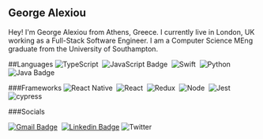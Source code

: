 ## George Alexiou
Hey! I'm George Alexiou from Athens, Greece. I currently live in London, UK working as a Full-Stack Software Engineer. I am a Computer Science MEng graduate from the University of Southampton.

##Languages
![TypeScript](https://img.shields.io/badge/TypeScript-007ACC?style=flat-square&logo=typescript&logoColor=white)
&nbsp;![JavaScript Badge](https://img.shields.io/badge/JavaScript-F7DF1E?style=flat-square&logo=javascript&logoColor=black)
&nbsp;![Swift](https://img.shields.io/badge/swift-F54A2A?style=for-the-badge&logo=swift&logoColor=white)
&nbsp;![Python](https://img.shields.io/badge/python-3670A0?style=for-the-badge&logo=python&logoColor=ffdd54)
&nbsp;![Java Badge](https://img.shields.io/badge/Dart-0175C2?style=flat-square&logo=dart&logoColor=white)

###Frameworks
![React Native](https://img.shields.io/badge/react_native-%2320232a.svg?style=for-the-badge&logo=react&logoColor=%2361DAFB)
&nbsp;![React](https://img.shields.io/badge/react-%2320232a.svg?style=for-the-badge&logo=react&logoColor=%2361DAFB)
&nbsp;![Redux](https://img.shields.io/badge/Redux-593D88?style=flat-square&logo=redux&logoColor=white)
&nbsp;![Node](https://img.shields.io/badge/Node.js-339933?style=flat-squaree&logo=nodedotjs&logoColor=white)
&nbsp;![Jest](https://img.shields.io/badge/-jest-%23C21325?style=for-the-badge&logo=jest&logoColor=white)
![cypress](https://img.shields.io/badge/-cypress-%23E5E5E5?style=for-the-badge&logo=cypress&logoColor=058a5e)

###Socials

[![Gmail Badge](https://img.shields.io/badge/-Gmail-c14438?style=flat-square&logo=Gmail&logoColor=white&link=mailto:george@alexiou.xyz)](mailto:george@alexiou.xyz)
&nbsp;[![Linkedin Badge](https://img.shields.io/badge/-LinkedIn-blue?style=flat-square&logo=Linkedin&logoColor=white&link=https://www.linkedin.com/in/george-alexiou-41ab44167/)](https://www.linkedin.com/in/george-alexiou-41ab44167/)
![Twitter](https://img.shields.io/badge/Twitter-%231DA1F2.svg?style=for-the-badge&logo=Twitter&logoColor=white&link=https://twitter.com/georgealexiou)
